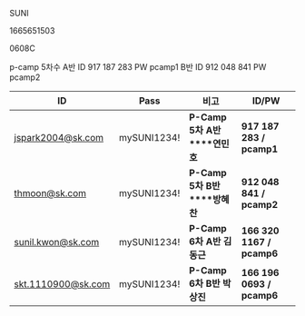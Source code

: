 SUNI

1665651503

0608C



p-camp 5차수
A반
ID
917 187 283
PW
pcamp1
B반
ID
912 048 841
PW
pcamp2

| **ID**                                | **Pass**    | **비고**                      | **ID/PW**                 |
| ------------------------------------- | ----------- | ----------------------------- | ------------------------- |
| jspark2004@sk.com                     | mySUNI1234! | **P-Camp 5차 A반****연민호**  | **917 187 283 / pcamp1**  |
| [thmoon@sk.com](mailto:thmoon@sk.com) | mySUNI1234! | **P-Camp 5차 B반****방혜찬**  | **912 048 841 / pcamp2**  |
| sunil.kwon@sk.com                     | mySUNI1234! | **P-Camp 6차 A반** **김동근** | **166 320 1167 / pcamp6** |
| skt.1110900@sk.com                    | mySUNI1234! | **P-Camp 6차 B반** **박상진** | **166 196 0693 / pcamp6** |